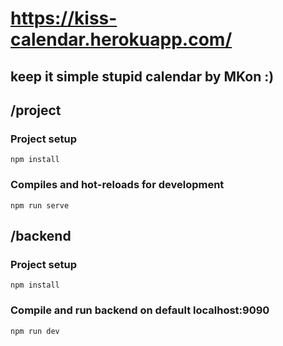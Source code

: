 # https://kiss-calendar.herokuapp.com/
## keep it simple stupid calendar by MKon :)

## /project

### Project setup
```
npm install
```

### Compiles and hot-reloads for development
```
npm run serve
```

## /backend

### Project setup
```
npm install
```

### Compile and run backend on default localhost:9090
```
npm run dev
```
